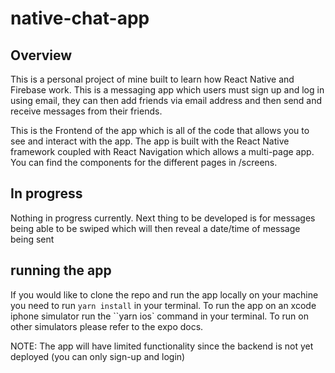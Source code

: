 # native-chat-app

## Overview

This is a personal project of mine built to learn how React Native and Firebase work. This is a messaging app which users must sign up and log in using email, they can then add friends via email address and then send and receive messages from their friends.

This is the Frontend of the app which is all of the code that allows you to see and interact with the app. The app is built with the React Native framework coupled with React Navigation which allows a multi-page app. You can find the components for the different pages in /screens.

## In progress

Nothing in progress currently. Next thing to be developed is for messages being able to be swiped which will then reveal a date/time of message being sent

## running the app

If you would like to clone the repo and run the app locally on your machine you need to run `yarn install` in your terminal. To run the app on an xcode iphone simulator run the ``yarn ios` command in your terminal. To run on other simulators please refer to the expo docs.

NOTE: The app will have limited functionality since the backend is not yet deployed (you can only sign-up and login)
